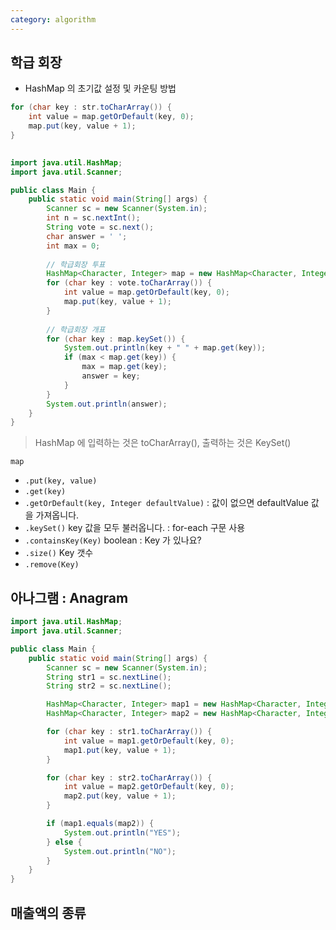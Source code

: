 ```yaml
---
category: algorithm
---
```


## 학급 회장

- HashMap 의 초기값 설정 및 카운팅 방법

```java
for (char key : str.toCharArray()) {
    int value = map.getOrDefault(key, 0);
	map.put(key, value + 1);
}
    
```

```java
import java.util.HashMap;
import java.util.Scanner;

public class Main {
	public static void main(String[] args) {
		Scanner sc = new Scanner(System.in);
		int n = sc.nextInt();
		String vote = sc.next();
		char answer = ' ';
		int max = 0;
		
		// 학급회장 투표
		HashMap<Character, Integer> map = new HashMap<Character, Integer>();
		for (char key : vote.toCharArray()) {
			int value = map.getOrDefault(key, 0);
			map.put(key, value + 1);
		}
		
		// 학급회장 개표
		for (char key : map.keySet()) {
			System.out.println(key + " " + map.get(key));
			if (max < map.get(key)) {
				max = map.get(key);
				answer = key;
			}
		}
		System.out.println(answer);
	}
}
```

> HashMap 에 입력하는 것은 toCharArray(), 출력하는 것은 KeySet()

`map`

- `.put(key, value)`
- `.get(key)`
- `.getOrDefault(key, Integer defaultValue)` : 값이 없으면 defaultValue 값을 가져옵니다.
- `.keySet()` key 값을 모두 불러옵니다. : for-each 구문 사용
- `.containsKey(Key)` boolean : Key 가 있나요?
- `.size()` Key 갯수
- `.remove(Key)` 

## 아나그램 : Anagram

```java
import java.util.HashMap;
import java.util.Scanner;

public class Main {
	public static void main(String[] args) {
		Scanner sc = new Scanner(System.in);
		String str1 = sc.nextLine();
		String str2 = sc.nextLine();

		HashMap<Character, Integer> map1 = new HashMap<Character, Integer>();
		HashMap<Character, Integer> map2 = new HashMap<Character, Integer>();

		for (char key : str1.toCharArray()) {
			int value = map1.getOrDefault(key, 0);
			map1.put(key, value + 1);
		}

		for (char key : str2.toCharArray()) {
			int value = map2.getOrDefault(key, 0);
			map2.put(key, value + 1);
		}

		if (map1.equals(map2)) {
			System.out.println("YES");
		} else {
			System.out.println("NO");
		}
	}
}
```

## 매출액의 종류

